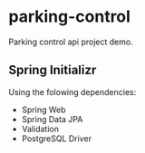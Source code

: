 # parking-control

Parking control api project demo.

## Spring Initializr

Using the folowing dependencies:

* Spring Web
* Spring Data JPA
* Validation
* PostgreSQL Driver

